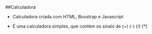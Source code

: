 ##Calculadora

 - Calculadora criada com HTML, Boostrap e Javascript

 - É uma calculadora simples, que contém  os sinais de (+) (-) (/) (*)
